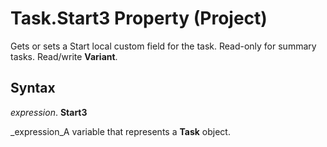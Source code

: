 
# Task.Start3 Property (Project)

Gets or sets a Start local custom field for the task. Read-only for summary tasks. Read/write  **Variant**.


## Syntax

 _expression_. **Start3**

 _expression_A variable that represents a  **Task** object.

